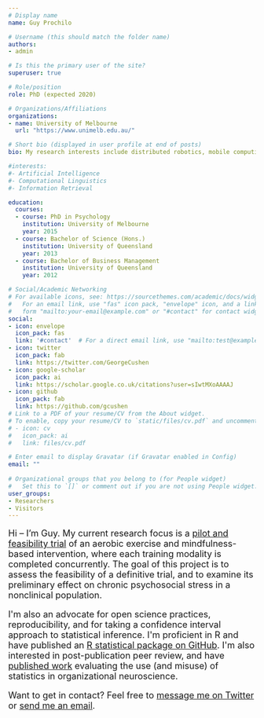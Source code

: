 ```yaml
---
# Display name
name: Guy Prochilo

# Username (this should match the folder name)
authors:
- admin

# Is this the primary user of the site?
superuser: true

# Role/position
role: PhD (expected 2020)

# Organizations/Affiliations
organizations:
- name: University of Melbourne
  url: "https://www.unimelb.edu.au/"

# Short bio (displayed in user profile at end of posts)
bio: My research interests include distributed robotics, mobile computing and programmable matter. 

#interests:
#- Artificial Intelligence
#- Computational Linguistics
#- Information Retrieval

education:
  courses:
  - course: PhD in Psychology
    institution: University of Melbourne
    year: 2015
  - course: Bachelor of Science (Hons.)
    institution: University of Queensland
    year: 2013
  - course: Bachelor of Business Management
    institution: University of Queensland
    year: 2012

# Social/Academic Networking
# For available icons, see: https://sourcethemes.com/academic/docs/widgets/#icons
#   For an email link, use "fas" icon pack, "envelope" icon, and a link in the
#   form "mailto:your-email@example.com" or "#contact" for contact widget.
social:
- icon: envelope
  icon_pack: fas
  link: '#contact'  # For a direct email link, use "mailto:test@example.org".
- icon: twitter
  icon_pack: fab
  link: https://twitter.com/GeorgeCushen
- icon: google-scholar
  icon_pack: ai
  link: https://scholar.google.co.uk/citations?user=sIwtMXoAAAAJ
- icon: github
  icon_pack: fab
  link: https://github.com/gcushen
# Link to a PDF of your resume/CV from the About widget.
# To enable, copy your resume/CV to `static/files/cv.pdf` and uncomment the lines below.  
# - icon: cv
#   icon_pack: ai
#   link: files/cv.pdf

# Enter email to display Gravatar (if Gravatar enabled in Config)
email: ""
  
# Organizational groups that you belong to (for People widget)
#   Set this to `[]` or comment out if you are not using People widget.  
user_groups:
- Researchers
- Visitors
---
```


<p style="font-size:18px;"> Hi – I’m Guy. My current research focus is a <a href="https://psyarxiv.com/8w45k" target="_blank">pilot and feasibility trial</a> of an aerobic exercise and mindfulness-based intervention, where each training modality is completed concurrently. The goal of this project is to assess the feasibility of a definitive trial, and to examine its preliminary effect on chronic psychosocial stress in a nonclinical population.</p>  

<p style="font-size:18px;"> I'm also an advocate for open science practices, reproducibility, and for taking a confidence interval approach to statistical inference. I'm proficient in R and have published an <a href="https://github.com/gprochilo/aha" target="_blank">R statistical package on GitHub</a>. I'm also interested in post-publication peer review, and have <a href="https://psyarxiv.com/hv3rm" target="_blank">published work</a> evaluating the use (and misuse) of statistics in organizational neuroscience.</p> 

<p style="font-size:18px;"> Want to get in contact? Feel free to <a href="https://twitter.com/messages/compose?recipient_id=1119310284" target="_blank">message me on Twitter</a> or <a href="mailto:guy.prochilo@gmail.com">send me an email</a>.</p>

